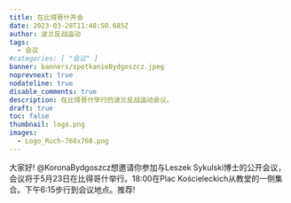 ```yaml
---
title: 在比得哥什开会
date: 2023-03-28T11:48:50.685Z
author: 波兰反战运动
tags:
  - 会议
#categories: [ "会议" ]
banner: banners/spotkanieBydgoszcz.jpeg
noprevnext: true
nodateline: true
disable_comments: true
description: 在比得哥什举行的波兰反战运动会议。
draft: true
toc: false
thumbnail: logo.png
images:
  - Logo_Ruch-768x768.png
---
```


大家好! @KoronaBydgoszcz想邀请你参加与Leszek Sykulski博士的公开会议，会议将于5月23日在比得哥什举行。18:00在Plac Kościeleckich从教堂的一侧集合。下午6:15步行到会议地点。推荐!
